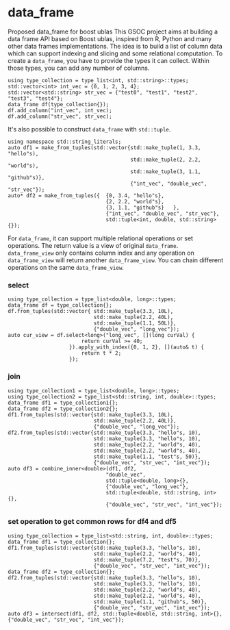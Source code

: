 # data_frame
Proposed data_frame for boost ublas
This GSOC project aims at building a data frame API based on Boost ublas, inspired from R, Python and many other data frames implementations. The idea is to build a list of column data which can support indexing and slicing and some relational computation. 
To create a `data_frame`, you have to provide the types it can collect. Within those types, you can add any number of columns. 
```
using type_collection = type_list<int, std::string>::types;  
std::vector<int> int_vec = {0, 1, 2, 3, 4};
std::vector<std::string> str_vec = {"test0", "test1", "test2", "test3", "test4"};
data_frame df(type_collection{});
df.add_column("int_vec", int_vec);
df.add_column("str_vec", str_vec);
```
It's also possible to construct `data_frame` with `std::tuple`. 
```
using namespace std::string_literals;
auto df1 = make_from_tuples(std::vector{std::make_tuple(1, 3.3, "hello"s), 
                                        std::make_tuple(2, 2.2, "world"s), 
                                        std::make_tuple(3, 1.1, "github"s)}, 
                                        {"int_vec", "double_vec", "str_vec"});
auto* df2 = make_from_tuples({  {0, 3.4, "hello"s}, 
                                {2, 2.2, "world"s}, 
                                {3, 1.1, "github"s}   }, 
                                {"int_vec", "double_vec", "str_vec"}, 
                                std::tuple<int, double, std::string>{});
```
For `data_frame`, it can support multiple relational operations or set operations. The return value is a view of original `data_frame`. `data_frame_view` only contains column index and any operation on `data_frame_view` will return another `data_frame_view`. You can chain different operations on the same `data_frame_view`. 
### select 
```
using type_collection = type_list<double, long>::types;
data_frame df = type_collection{};
df.from_tuples(std::vector{ std::make_tuple(3.3, 10L), 
                            std::make_tuple(2.2, 40L), 
                            std::make_tuple(1.1, 50L)}, 
                            {"double_vec", "long_vec"});
auto cur_view = df.select<long>("long_vec", [](long curVal) {
                        return curVal >= 40;
                    }).apply_with_index({0, 1, 2}, [](auto& t) {
                        return t * 2;
                    });
```
### join
```
using type_collection1 = type_list<double, long>::types;
using type_collection2 = type_list<std::string, int, double>::types;
data_frame df1 = type_collection1{};
data_frame df2 = type_collection2{};
df1.from_tuples(std::vector{std::make_tuple(3.3, 10L), 
                            std::make_tuple(2.2, 40L)}, 
                            {"double_vec", "long_vec"});
df2.from_tuples(std::vector{std::make_tuple(3.3, "hello"s, 10), 
                            std::make_tuple(3.3, "hello"s, 10),
                            std::make_tuple(2.2, "world"s, 40),
                            std::make_tuple(2.2, "world"s, 40),  
                            std::make_tuple(1.1, "test"s, 50)}, 
                            {"double_vec", "str_vec", "int_vec"});
auto df3 = combine_inner<double>(df1, df2, 
                                "double_vec", 
                                std::tuple<double, long>{}, 
                                {"double_vec", "long_vec"},
                                std::tuple<double, std::string, int>{}, 
                                {"double_vec", "str_vec", "int_vec"});
```
### set operation to get common rows for df4 and df5
```
using type_collection = type_list<std::string, int, double>::types;
data_frame df1 = type_collection{};
df1.from_tuples(std::vector{std::make_tuple(3.3, "hello"s, 10), 
                            std::make_tuple(2.2, "world"s, 40),
                            std::make_tuple(7.2, "test"s, 70)}, 
                            {"double_vec", "str_vec", "int_vec"});
data_frame df2 = type_collection{};
df2.from_tuples(std::vector{std::make_tuple(3.3, "hello"s, 10), 
                            std::make_tuple(3.3, "hello"s, 10),
                            std::make_tuple(2.2, "world"s, 40),
                            std::make_tuple(2.2, "world"s, 40),  
                            std::make_tuple(1.1, "github"s, 50)}, 
                            {"double_vec", "str_vec", "int_vec"});
auto df3 = intersect(df1, df2, std::tuple<double, std::string, int>{}, {"double_vec", "str_vec", "int_vec"});
```